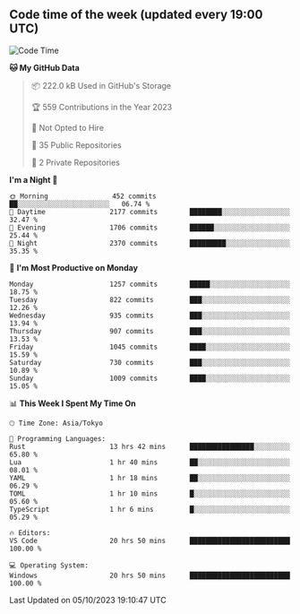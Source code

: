 ## Code time of the week (updated every 19:00 UTC)

<!--START_SECTION:waka-->
![Code Time](http://img.shields.io/badge/Code%20Time-2%2C178%20hrs%2027%20mins-blue)

**🐱 My GitHub Data** 

> 📦 222.0 kB Used in GitHub's Storage 
 > 
> 🏆 559 Contributions in the Year 2023
 > 
> 🚫 Not Opted to Hire
 > 
> 📜 35 Public Repositories 
 > 
> 🔑 2 Private Repositories 
 > 
**I'm a Night 🦉** 

```text
🌞 Morning                452 commits         ██░░░░░░░░░░░░░░░░░░░░░░░   06.74 % 
🌆 Daytime                2177 commits        ████████░░░░░░░░░░░░░░░░░   32.47 % 
🌃 Evening                1706 commits        ██████░░░░░░░░░░░░░░░░░░░   25.44 % 
🌙 Night                  2370 commits        █████████░░░░░░░░░░░░░░░░   35.35 % 
```
📅 **I'm Most Productive on Monday** 

```text
Monday                   1257 commits        █████░░░░░░░░░░░░░░░░░░░░   18.75 % 
Tuesday                  822 commits         ███░░░░░░░░░░░░░░░░░░░░░░   12.26 % 
Wednesday                935 commits         ███░░░░░░░░░░░░░░░░░░░░░░   13.94 % 
Thursday                 907 commits         ███░░░░░░░░░░░░░░░░░░░░░░   13.53 % 
Friday                   1045 commits        ████░░░░░░░░░░░░░░░░░░░░░   15.59 % 
Saturday                 730 commits         ███░░░░░░░░░░░░░░░░░░░░░░   10.89 % 
Sunday                   1009 commits        ████░░░░░░░░░░░░░░░░░░░░░   15.05 % 
```


📊 **This Week I Spent My Time On** 

```text
🕑︎ Time Zone: Asia/Tokyo

💬 Programming Languages: 
Rust                     13 hrs 42 mins      ████████████████░░░░░░░░░   65.80 % 
Lua                      1 hr 40 mins        ██░░░░░░░░░░░░░░░░░░░░░░░   08.01 % 
YAML                     1 hr 18 mins        ██░░░░░░░░░░░░░░░░░░░░░░░   06.29 % 
TOML                     1 hr 10 mins        █░░░░░░░░░░░░░░░░░░░░░░░░   05.60 % 
TypeScript               1 hr 6 mins         █░░░░░░░░░░░░░░░░░░░░░░░░   05.29 % 

🔥 Editors: 
VS Code                  20 hrs 50 mins      █████████████████████████   100.00 % 

💻 Operating System: 
Windows                  20 hrs 50 mins      █████████████████████████   100.00 % 
```


 Last Updated on 05/10/2023 19:10:47 UTC
<!--END_SECTION:waka-->